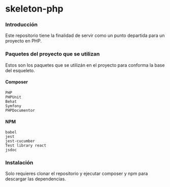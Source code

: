 # skeleton-php

### Introducción

Este repositorio tiene la finalidad de servir como un punto
departida para un proyecto en PHP.

### Paquetes del proyecto que se utilizan
Estos son los paquetes que se utilizán en el proyecto
para conforma la base del esqueleto.

#### Composer

    PHP
    PHPUnit
    Behat
    Symfony
    PHPDocumentor

#### NPM 

    babel
    jest
    jest-cucumber
    Test library react
    jsdoc

### Instalación

Solo requieres clonar el repositorio y ejecutar composer y npm 
para descargar las dependencias.

